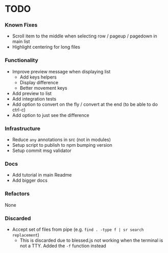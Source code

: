 # TODO

### Known Fixes

- Scroll item to the middle when selecting row / pageup / pagedown in main list
- Highlight centering for long files

### Functionality

- Improve preview message when displaying list
  - Add keys helpers
  - Display difference
  - Better movement keys
- Add preview to list
- Add integration tests
- Add option to convert on the fly / convert at the end (to be able to do ctrl-c)
- Add option to just see the difference

### Infrastructure

- Reduce `any` annotations in src (not in modules)
- Setup script to publish to npm bumping version
- Setup commit msg validator

### Docs

- Add tutorial in main Readme
- Add bigger docs

### Refactors

None

### Discarded

- Accept set of files from pipe (e.g. `find . -type f | sr search replacement`)
  - This is discarded due to blessed.js not working when the terminal is not a TTY. Added the `-f` function instead
